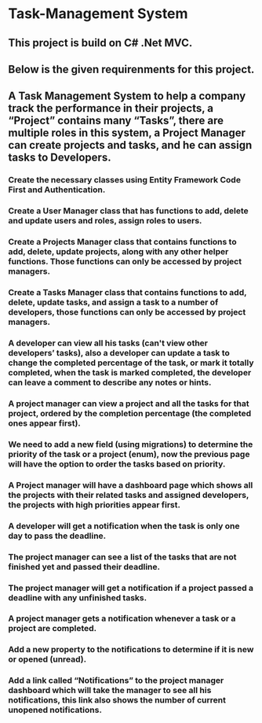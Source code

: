# Task-Management System

## This project is build on C# .Net MVC.

## Below is the given requirenments for this project.

## A Task Management System to help a company track the performance in their projects, a “Project” contains many “Tasks”, there are multiple roles in this system, a Project Manager can create projects and tasks, and he can assign tasks to Developers.
###	Create the necessary classes using Entity Framework Code First and Authentication.
###	Create a User Manager class that has functions to add, delete and update users and roles, assign roles to users.
###	Create a Projects Manager class that contains functions to add, delete, update projects, along with any other helper functions. Those functions can only be accessed by project managers.
###	Create a Tasks Manager class that contains functions to add, delete, update tasks, and assign a task to a number of developers, those functions can only be accessed by project managers.
###	A developer can view all his tasks (can't view other developers’ tasks), also a developer can update a task to change the completed percentage of the task, or mark it totally completed, when the task is marked completed, the developer can leave a comment to describe any notes or hints.
###	A project manager can view a project and all the tasks for that project, ordered by the completion percentage (the completed ones appear first).
###	We need to add a new field (using migrations) to determine the priority of the task or a project (enum), now the previous page will have the option to order the tasks based on priority.
###	A Project manager will have a dashboard page which shows all the projects with their related tasks and assigned developers, the projects with high priorities appear first.
###	A developer will get a notification when the task is only one day to pass the deadline.
###	The project manager can see a list of the tasks that are not finished yet and passed their deadline. 
###	The project manager will get a notification if a project passed a deadline with any unfinished tasks.
###	A project manager gets a notification whenever a task or a project are completed.
###	Add a new property to the notifications to determine if it is new or opened (unread).
###	Add a link called “Notifications” to the project manager dashboard which will take the manager to see all his notifications, this link also shows the number of current unopened notifications.
